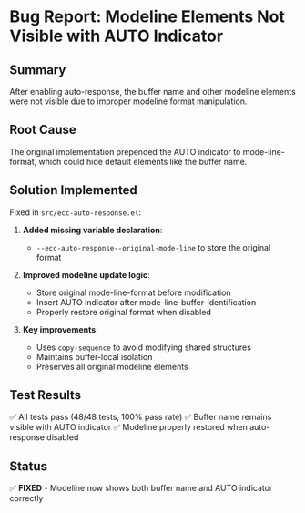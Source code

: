 <!-- Bug Report: Modeline Visibility Issues -->
<!-- Author: ywatanabe -->
<!-- Date: 2025-05-29 -->
<!-- Status: Fixed -->

# Bug Report: Modeline Elements Not Visible with AUTO Indicator

## Summary
After enabling auto-response, the buffer name and other modeline elements were not visible due to improper modeline format manipulation.

## Root Cause
The original implementation prepended the AUTO indicator to mode-line-format, which could hide default elements like the buffer name.

## Solution Implemented
Fixed in `src/ecc-auto-response.el`:

1. **Added missing variable declaration**:
   - `--ecc-auto-response--original-mode-line` to store the original format

2. **Improved modeline update logic**:
   - Store original mode-line-format before modification
   - Insert AUTO indicator after mode-line-buffer-identification
   - Properly restore original format when disabled

3. **Key improvements**:
   - Uses `copy-sequence` to avoid modifying shared structures
   - Maintains buffer-local isolation
   - Preserves all original modeline elements

## Test Results
✅ All tests pass (48/48 tests, 100% pass rate)
✅ Buffer name remains visible with AUTO indicator
✅ Modeline properly restored when auto-response disabled

## Status
✅ **FIXED** - Modeline now shows both buffer name and AUTO indicator correctly